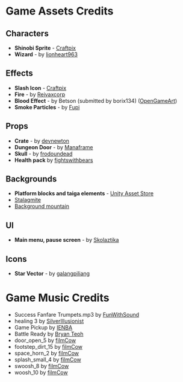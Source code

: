 # Game Assets Credits

## Characters
- **Shinobi Sprite** - [Craftpix](https://craftpix.net/freebies/free-shinobi-sprites-pixel-art/)
- **Wizard** - by [lionheart963](https://lionheart963.itch.io/wizard)

## Effects
- **Slash Icon** - [Craftpix](https://craftpix.net/freebies/free-slash-sprite-cartoon-effects/)
- **Fire** - by [Reivaxcorp](https://opengameart.org/content/fire-explode)
- **Blood Effect** - by Betson (submitted by borix134) ([OpenGameArt](https://opengameart.org/content/blood-effect-sprite-sheet))
- **Smoke Particles** - by [Fupi](https://opengameart.org/content/smoke-vapor-particles)

## Props
- **Crate** - by [devnewton](https://opengameart.org/content/crate-tile)
- **Dungeon Door** - by [Manaframe](https://manaframe.itch.io/medieval-interior-props-pixel-art-set-16x16)
- **Skull** - by [frodoundead](https://frodoundead.itch.io/skull-bones)
- **Health pack** by [fightswithbears](https://fightswithbears.itch.io/2d-health-and-ammo-pickups/devlog/466541/2d-pickups-v20)

## Backgrounds
- **Platform blocks and taiga elements** - [Unity Asset Store](https://assetstore.unity.com/packages/2d/environments/2d-pixel-art-distant-forest-64x64-194105)
- [Stalagmite](https://craftpix.net/freebies/free-rocks-pixel-art-asset-pack/)
- [Background mountain](https://craftpix.net/freebies/free-mountain-backgrounds-pixel-art/)

## UI
- **Main menu, pause screen** - by [Skolaztika](https://skolaztika.itch.io/fantasy-renpy-gui-template)

## Icons
- **Star Vector** - by [galangpiliang](https://opengameart.org/content/star-vector)

# Game Music Credits
- Success Fanfare Trumpets.mp3 by [FunWithSound](https://freesound.org/people/FunWithSound/sounds/456966/)  
- healing 3 by [SilverIllusionist](https://freesound.org/people/SilverIllusionist/sounds/580814/)
- Game Pickup by [IENBA](https://freesound.org/people/IENBA/sounds/698768/)
- Battle Ready by [Bryan Teoh](https://freepd.com/epic.php)
- door_open_5 by [filmCow](https://filmcow.itch.io/filmcow-sfx)
- footstep_dirt_15 by [filmCow](https://filmcow.itch.io/filmcow-sfx)
- space_horn_2 by [filmCow](https://filmcow.itch.io/filmcow-sfx)
- splash_small_4 by [filmCow](https://filmcow.itch.io/filmcow-sfx)
- swoosh_8 by [filmCow](https://filmcow.itch.io/filmcow-sfx)
- woosh_10 by [filmCow](https://filmcow.itch.io/filmcow-sfx)